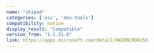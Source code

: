 ```yaml
---
name: "ikipad"
categories: ['oss', 'dev-tools']
compatibility: native
display_result: "Compatible"
version_from: "1.1.31.0"
link: https://apps.microsoft.com/detail/9WZDNCRDR2SX
---
```

